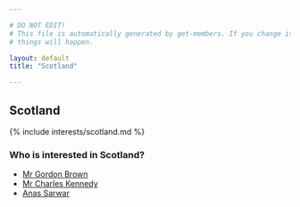 ```yaml
---

# DO NOT EDIT!
# This file is automatically generated by get-members. If you change it, bad
# things will happen.

layout: default
title: "Scotland"

---
```


## Scotland

{% include interests/scotland.md %}

### Who is interested in Scotland?


* [Mr Gordon Brown](/members/mr-gordon-brown.html)
* [Mr Charles Kennedy](/members/mr-charles-kennedy.html)
* [Anas Sarwar](/members/anas-sarwar.html)
